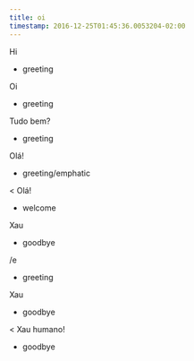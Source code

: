 ```yaml
---
title: oi
timestamp: 2016-12-25T01:45:36.0053204-02:00
---
```


Hi
* greeting

Oi
* greeting

Tudo bem?
* greeting

Olá!
* greeting/emphatic

< Olá!
* welcome

Xau
* goodbye

/e
* greeting

Xau
* goodbye

< Xau humano!
* goodbye

